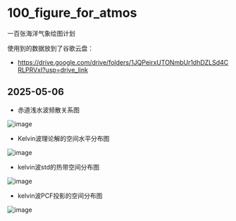 # 100_figure_for_atmos
一百张海洋气象绘图计划

使用到的数据放到了谷歌云盘：

- https://drive.google.com/drive/folders/1JQPeirxUTONmbUr1dhDZLSd4CRLPRVxI?usp=drive_link

## 2025-05-06

- 赤道浅水波频散关系图
  
![image](https://github.com/user-attachments/assets/10addbaf-1ef5-448e-b406-371962aef3bc)

- Kelvin波理论解的空间水平分布图

![image](https://github.com/user-attachments/assets/d7844187-3cf0-4a06-824b-1bf57bea7b8e)


- kelvin波std的热带空间分布图
  
![image](https://github.com/user-attachments/assets/a57ae333-cc24-448a-bb92-72e9f16483cd)

- kelvin波PCF投影的空间分布图

![image](https://github.com/user-attachments/assets/3d0e5055-55df-4968-b06e-df0703f0773a)

